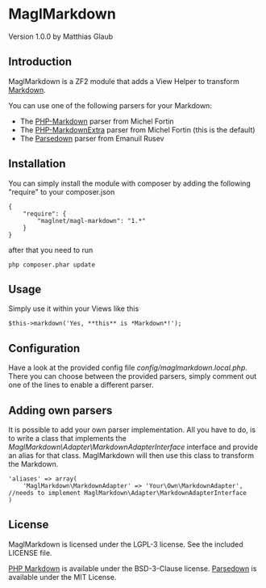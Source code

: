 # MaglMarkdown

Version 1.0.0 by Matthias Glaub

## Introduction

MaglMarkdown is a ZF2 module that adds a View Helper to transform [Markdown](http://daringfireball.net/projects/markdown/).

You can use one of the following parsers for your Markdown:
* The [PHP-Markdown](http://michelf.com/projects/php-markdown/) parser from Michel Fortin
* The [PHP-MarkdownExtra](http://michelf.ca/projects/php-markdown/extra/) parser from Michel Fortin (this is the default)
* The [Parsedown](http://parsedown.org/) parser from Emanuil Rusev

## Installation

You can simply install the module with composer by adding the following "require" to your composer.json

```
{
	"require": {
		"maglnet/magl-markdown": "1.*"
	}
}
```

after that you need to run
```
php composer.phar update
```


## Usage

Simply use it within your Views like this

```
$this->markdown('Yes, **this** is *Markdown*!');
```

## Configuration

Have a look at the provided config file *config/maglmarkdown.local.php*.
There you can choose between the provided parsers, simply comment out one of the lines to enable a different parser.

## Adding own parsers

It is possible to add your own parser implementation. All you have to do, is to write a class that implements the *MaglMarkdown\Adapter\MarkdownAdapterInterface* interface
and provide an alias for that class.
MaglMarkdown will then use this class to transform the Markdown.

```
'aliases' => array(
	'MaglMarkdown\MarkdownAdapter' => 'Your\Own\MarkdownAdapter', //needs to implement MaglMarkdown\Adapter\MarkdownAdapterInterface
)
```

## License

MaglMarkdown is licensed under the LGPL-3 license. 
See the included LICENSE file.

[PHP Markdown](http://michelf.com/projects/php-markdown/) is available under the BSD-3-Clause license.
[Parsedown](http://parsedown.org/) is available under the MIT License.